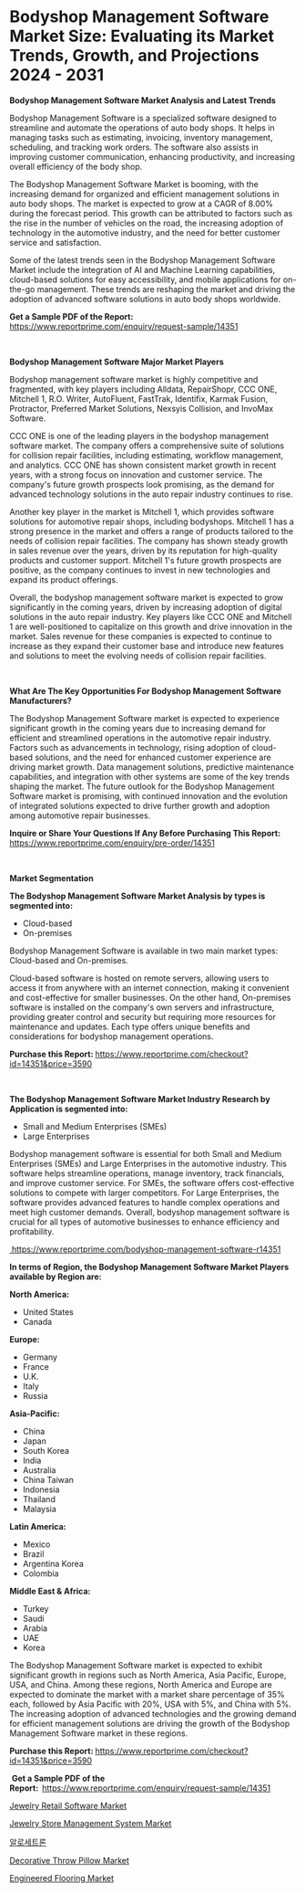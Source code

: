 <p><h1>Bodyshop Management Software Market Size: Evaluating its Market Trends, Growth, and Projections 2024 - 2031</h1></p><p><strong>Bodyshop Management Software Market Analysis and Latest Trends</strong></p>
<p><p>Bodyshop Management Software is a specialized software designed to streamline and automate the operations of auto body shops. It helps in managing tasks such as estimating, invoicing, inventory management, scheduling, and tracking work orders. The software also assists in improving customer communication, enhancing productivity, and increasing overall efficiency of the body shop.</p><p>The Bodyshop Management Software Market is booming, with the increasing demand for organized and efficient management solutions in auto body shops. The market is expected to grow at a CAGR of 8.00% during the forecast period. This growth can be attributed to factors such as the rise in the number of vehicles on the road, the increasing adoption of technology in the automotive industry, and the need for better customer service and satisfaction.</p><p>Some of the latest trends seen in the Bodyshop Management Software Market include the integration of AI and Machine Learning capabilities, cloud-based solutions for easy accessibility, and mobile applications for on-the-go management. These trends are reshaping the market and driving the adoption of advanced software solutions in auto body shops worldwide.</p></p>
<p><strong>Get a Sample PDF of the Report:&nbsp;</strong> <a href="https://www.reportprime.com/enquiry/request-sample/14351">https://www.reportprime.com/enquiry/request-sample/14351</a></p>
<p>&nbsp;</p>
<p><strong>Bodyshop Management Software Major Market Players</strong></p>
<p><p>Bodyshop management software market is highly competitive and fragmented, with key players including Alldata, RepairShopr, CCC ONE, Mitchell 1, R.O. Writer, AutoFluent, FastTrak, Identifix, Karmak Fusion, Protractor, Preferred Market Solutions, Nexsyis Collision, and InvoMax Software.</p><p>CCC ONE is one of the leading players in the bodyshop management software market. The company offers a comprehensive suite of solutions for collision repair facilities, including estimating, workflow management, and analytics. CCC ONE has shown consistent market growth in recent years, with a strong focus on innovation and customer service. The company's future growth prospects look promising, as the demand for advanced technology solutions in the auto repair industry continues to rise.</p><p>Another key player in the market is Mitchell 1, which provides software solutions for automotive repair shops, including bodyshops. Mitchell 1 has a strong presence in the market and offers a range of products tailored to the needs of collision repair facilities. The company has shown steady growth in sales revenue over the years, driven by its reputation for high-quality products and customer support. Mitchell 1's future growth prospects are positive, as the company continues to invest in new technologies and expand its product offerings.</p><p>Overall, the bodyshop management software market is expected to grow significantly in the coming years, driven by increasing adoption of digital solutions in the auto repair industry. Key players like CCC ONE and Mitchell 1 are well-positioned to capitalize on this growth and drive innovation in the market. Sales revenue for these companies is expected to continue to increase as they expand their customer base and introduce new features and solutions to meet the evolving needs of collision repair facilities.</p></p>
<p>&nbsp;</p>
<p><strong>What Are The Key Opportunities For Bodyshop Management Software Manufacturers?</strong></p>
<p><p>The Bodyshop Management Software market is expected to experience significant growth in the coming years due to increasing demand for efficient and streamlined operations in the automotive repair industry. Factors such as advancements in technology, rising adoption of cloud-based solutions, and the need for enhanced customer experience are driving market growth. Data management solutions, predictive maintenance capabilities, and integration with other systems are some of the key trends shaping the market. The future outlook for the Bodyshop Management Software market is promising, with continued innovation and the evolution of integrated solutions expected to drive further growth and adoption among automotive repair businesses.</p></p>
<p><strong>Inquire or Share Your Questions If Any Before Purchasing This Report:</strong> <a href="https://www.reportprime.com/enquiry/pre-order/14351">https://www.reportprime.com/enquiry/pre-order/14351</a></p>
<p>&nbsp;</p>
<p><strong>Market Segmentation</strong></p>
<p><strong>The Bodyshop Management Software Market Analysis by types is segmented into:</strong></p>
<p><ul><li>Cloud-based</li><li>On-premises</li></ul></p>
<p><p>Bodyshop Management Software is available in two main market types: Cloud-based and On-premises. </p><p>Cloud-based software is hosted on remote servers, allowing users to access it from anywhere with an internet connection, making it convenient and cost-effective for smaller businesses. On the other hand, On-premises software is installed on the company's own servers and infrastructure, providing greater control and security but requiring more resources for maintenance and updates. Each type offers unique benefits and considerations for bodyshop management operations.</p></p>
<p><strong>Purchase this Report:&nbsp;</strong><a href="https://www.reportprime.com/checkout?id=14351&price=3590">https://www.reportprime.com/checkout?id=14351&price=3590</a></p>
<p>&nbsp;</p>
<p><strong>The Bodyshop Management Software Market Industry Research by Application is segmented into:</strong></p>
<p><ul><li>Small and Medium Enterprises (SMEs)</li><li>Large Enterprises</li></ul></p>
<p><p>Bodyshop management software is essential for both Small and Medium Enterprises (SMEs) and Large Enterprises in the automotive industry. This software helps streamline operations, manage inventory, track financials, and improve customer service. For SMEs, the software offers cost-effective solutions to compete with larger competitors. For Large Enterprises, the software provides advanced features to handle complex operations and meet high customer demands. Overall, bodyshop management software is crucial for all types of automotive businesses to enhance efficiency and profitability.</p></p>
<p><a href="https://www.reportprime.com/bodyshop-management-software-r14351">&nbsp;https://www.reportprime.com/bodyshop-management-software-r14351</a></p>
<p><strong>In terms of Region, the Bodyshop Management Software Market Players available by Region are:</strong></p>
<p>
    <p> <strong> North America: </strong>
        <ul>
            <li>United States</li>
            <li>Canada</li>
        </ul>
        </p> 
    <p> <strong> Europe: </strong>
        <ul>
            <li>Germany</li>
            <li>France</li>
            <li>U.K.</li>
            <li>Italy</li>
            <li>Russia</li>
        </ul>
        </p> 
    <p> <strong> Asia-Pacific: </strong>
        <ul>
            <li>China</li>
            <li>Japan</li>
            <li>South Korea</li>
            <li>India</li>
            <li>Australia</li>
            <li>China Taiwan</li>
            <li>Indonesia</li>
            <li>Thailand</li>
            <li>Malaysia</li>
        </ul>
        </p> 
    <p> <strong> Latin America: </strong>
        <ul>
            <li>Mexico</li>
            <li>Brazil</li>
            <li>Argentina Korea</li>
            <li>Colombia</li>
        </ul>
        </p> 
    <p> <strong> Middle East & Africa: </strong>
        <ul>
            <li>Turkey</li>
            <li>Saudi</li>
            <li>Arabia</li>
            <li>UAE</li>
            <li>Korea</li>
        </ul>
    </p>
    </p>
<p><p>The Bodyshop Management Software market is expected to exhibit significant growth in regions such as North America, Asia Pacific, Europe, USA, and China. Among these regions, North America and Europe are expected to dominate the market with a market share percentage of 35% each, followed by Asia Pacific with 20%, USA with 5%, and China with 5%. The increasing adoption of advanced technologies and the growing demand for efficient management solutions are driving the growth of the Bodyshop Management Software market in these regions.</p></p>
<p><strong>Purchase this Report: </strong><a href="https://www.reportprime.com/checkout?id=14351&price=3590">https://www.reportprime.com/checkout?id=14351&price=3590</a></p>
<p>&nbsp;<strong>Get a Sample PDF of the Report:&nbsp;&nbsp;</strong><a href="https://www.reportprime.com/enquiry/request-sample/14351">https://www.reportprime.com/enquiry/request-sample/14351</a></p>
<p><strong></strong></p>
<p><p><a href="https://github.com/juniordelafrance/Market-Research-Report-List-2/blob/main/jewelry-retail-software-market.md">Jewelry Retail Software Market</a></p><p><a href="https://github.com/jaidynmorantestelletmjzya/Market-Research-Report-List-2/blob/main/jewelry-store-management-system-market.md">Jewelry Store Management System Market</a></p><p><a href="https://github.com/TobyKub4685/Market-Research-Report-List-1/blob/main/596917323079.md">알로세트론</a></p><p><a href="https://issuu.com/reportprime-2/docs/decorative-throw-pillow-market-size-2030.pptx">Decorative Throw Pillow Market</a></p><p><a href="https://issuu.com/reportprime-2/docs/engineered-flooring-market-size-2030.pptx">Engineered Flooring Market</a></p></p>